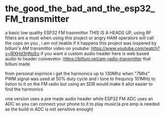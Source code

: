 # the_good_the_bad_and_the_esp32_FM_transmitter
a basic low quality ESP32 FM trasnmittor 
THIS IS A HEADS UP, using RF filters are a must when using this project or angry HAM operators will call the cops on you , i am not lieable if it happens
this project was inspered by bitluni's AM transmittor video on youtube: https://www.youtube.com/watch?v=lRXHd3HNzEo
if you want a custom audio header here is web based audio to header convevetor :https://bitluni.net/am-radio-transmitter that bitluni made

from personal exprince i get the harmonics up to 130Mhz when "7Mhz" PWM signal was used at 50% duty cycle and i tone to frequncy 101MHz to listion to it on the FM radio but using an SDR would make it allot easier to find the harmonics 


one version uses a pre made audio header while ESP32 FM ADC uses an ADC so you can connect your phone to it to play music(a pre amp is needed as the build in ADC is not sensitive enough)
